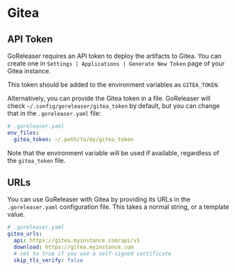 # Gitea

## API Token

GoReleaser requires an API token to deploy the artifacts to Gitea.
You can create one in `Settings | Applications | Generate New Token` page of your Gitea instance.

This token should be added to the environment variables as `GITEA_TOKEN`.

Alternatively, you can provide the Gitea token in a file.
GoReleaser will check `~/.config/goreleaser/gitea_token` by default, but you can change that in the `.goreleaser.yaml` file:

```yaml
# .goreleaser.yaml
env_files:
  gitea_token: ~/.path/to/my/gitea_token
```

Note that the environment variable will be used if available, regardless of the
`gitea_token` file.

## URLs

You can use GoReleaser with Gitea by providing its URLs in
the `.goreleaser.yaml` configuration file. This takes a normal string, or a template value.

```yaml
# .goreleaser.yaml
gitea_urls:
  api: https://gitea.myinstance.com/api/v1
  download: https://gitea.myinstance.com
  # set to true if you use a self-signed certificate
  skip_tls_verify: false
```
